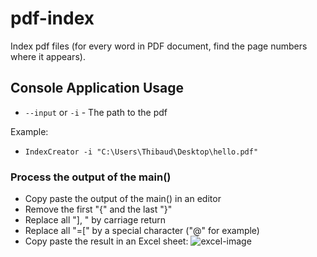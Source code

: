 # pdf-index
Index pdf files (for every word in PDF document, find the page numbers where it appears).

## Console Application Usage
* `--input` or `-i` - The path to the pdf

Example:
* `IndexCreator -i "C:\Users\Thibaud\Desktop\hello.pdf"`

### Process the output of the main()
* Copy paste the output of the main() in an editor
* Remove the first "{" and the last "}"
* Replace all "], " by carriage return
* Replace all "=[" by a special character ("@" for example)
* Copy paste the result in an Excel sheet:
![excel-image](https://dl.dropboxusercontent.com/u/22987083/pdf-index.png)

